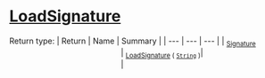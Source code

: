 # [LoadSignature](./ImageLoader-100663886.md)


Return type:
| Return | Name | Summary | 
| --- | --- | --- | 
| <sub>[Signature](./../../Signature.md)</sub><img width=200/>| <sub>[LoadSignature](./ImageLoader-100663886.md) ( [`String`](https://docs.microsoft.com/en-us/dotnet/api/System.String) )</sub>| <sub></sub><img width=200/>| <br>


